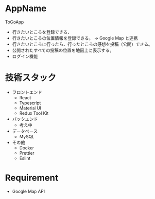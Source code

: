 # AppName
ToGoApp

- 行きたいところを登録できる、
- 行きたいところの位置情報を登録できる。 → Google Map と連携
- 行きたいところに行ったら、行ったところの感想を投稿（公開）できる。
- 公開されたすべての投稿の位置を地図上に表示する。
- ログイン機能

# 技術スタック
- フロントエンド
  - React
  - Typescript
  - Material UI
  - Redux Tool Kit
- バックエンド
  - 考え中
- データベース
  - MySQL
- その他
  - Docker
  - Prettier
  - Eslint

# Requirement
- Google Map API